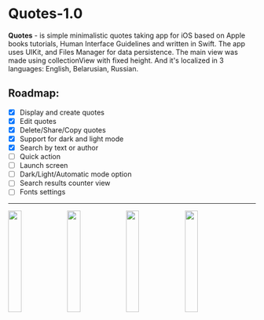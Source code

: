# Quotes-1.0

**Quotes** - is simple minimalistic quotes taking app for iOS based on Apple books tutorials, Human Interface Guidelines and written in Swift. The app uses UIKit, and Files Manager for data persistence. 
The main view was made using collectionView with fixed height. And it's localized in 3 languages: English, Belarusian, Russian.

## Roadmap:

- [x] Display and create quotes
- [x] Edit quotes
- [x] Delete/Share/Copy quotes
- [x] Support for dark and light mode
- [x] Search by text or author
- [ ] Quick action
- [ ] Launch screen 
- [ ] Dark/Light/Automatic mode option 
- [ ] Search results counter view
- [ ] Fonts settings

---
<img src="https://user-images.githubusercontent.com/91216876/224057789-9fbae060-a033-4c61-8872-b8fb7c939146.png" width="23%"></img>
<img src="https://user-images.githubusercontent.com/91216876/224059782-e64df1d3-8f6e-4d62-a280-8df5a22aff24.png" width="23%"></img> 
<img src="https://user-images.githubusercontent.com/91216876/224057868-8db557dc-2f78-4426-86fb-9d0790d6b873.png" width="23%"></img> 
<img src="https://user-images.githubusercontent.com/91216876/224057825-de5301df-497e-467e-aecc-86571d4d3008.png" width="23%"></img>


